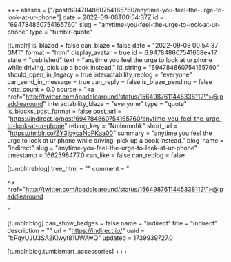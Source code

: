 +++
aliases = ["/post/694784860754165760/anytime-you-feel-the-urge-to-look-at-ur-phone"]
date = 2022-09-08T00:54:37Z
id = "694784860754165760"
slug = "anytime-you-feel-the-urge-to-look-at-ur-phone"
type = "tumblr-quote"

[tumblr]
is_blazed = false
can_blaze = false
date = "2022-09-08 00:54:37 GMT"
format = "html"
display_avatar = true
id = 6.947848607541658e+17
state = "published"
text = "anytime you feel the urge to look at ur phone while driving, pick up a book instead."
id_string = "694784860754165760"
should_open_in_legacy = true
interactability_reblog = "everyone"
can_send_in_message = true
can_reply = false
is_blaze_pending = false
note_count = 0.0
source = "<a href=\"http://twitter.com/ipaddlearound/status/1564987611445338112\">@ipaddlearound</a>"
interactability_blaze = "everyone"
type = "quote"
is_blocks_post_format = false
post_url = "https://indirect.io/post/694784860754165760/anytime-you-feel-the-urge-to-look-at-ur-phone"
reblog_key = "Nmlmmnhk"
short_url = "https://tmblr.co/ZY3jbycaNoPKaa00"
summary = "anytime you feel the urge to look at ur phone while driving, pick up a book instead."
blog_name = "indirect"
slug = "anytime-you-feel-the-urge-to-look-at-ur-phone"
timestamp = 1662598477.0
can_like = false
can_reblog = false

[tumblr.reblog]
tree_html = ""
comment = "<p><a href=\"http://twitter.com/ipaddlearound/status/1564987611445338112\">@ipaddlearound</a></p>"

[tumblr.blog]
can_show_badges = false
name = "indirect"
title = "indirect"
description = ""
url = "https://indirect.io/"
uuid = "t:PgyUJU3SA2Klwyt81UWAwQ"
updated = 1739939727.0

[tumblr.blog.tumblrmart_accessories]
+++
